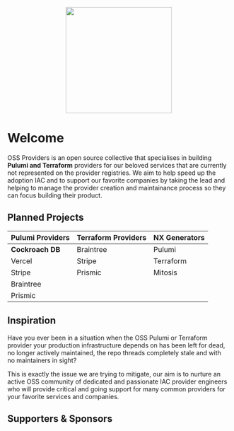 <p  align="center">
  <img width="240" height="240" src="https://user-images.githubusercontent.com/65465380/198850258-9d85787d-7b54-4431-a671-59e133173234.png">
</P>

# Welcome
OSS Providers is an open source collective that specialises in building **Pulumi and Terraform** providers for our beloved services that are currently not represented on the provider registries. We aim to help speed up the adoption IAC and to support our favorite companies by taking the lead and helping to manage the provider creation and maintainance process so they can focus building their product.

## Planned Projects

| Pulumi Providers             | Terraform Providers     | NX Generators      |
| :--                          |     :--                 |     :--            |
| **Cockroach DB**             | Braintree               | Pulumi             |
| Vercel                       | Stripe                  | Terraform          |
| Stripe                       | Prismic                 | Mitosis            |
| Braintree                    |                         |                    |
| Prismic                      |

## Inspiration

Have you ever been in a situation when the OSS Pulumi or Terraform provider your production infrastructure depends on has been left for dead, no longer actively maintained, the repo threads completely stale and with no maintainers in sight?

This is exactly the issue we are trying to mitigate, our aim is to nurture an active OSS community of dedicated and passionate IAC provider engineers who will provide critical and going support for many common providers for your favorite services and companies.

## Supporters & Sponsors
